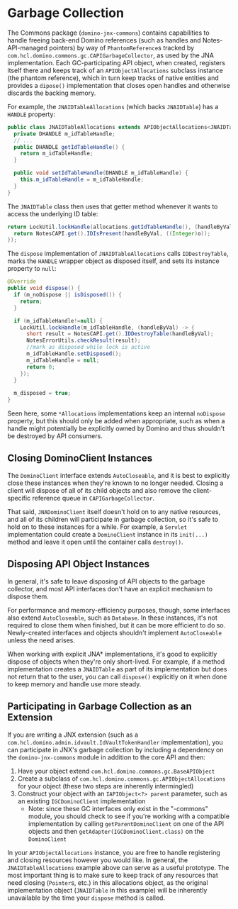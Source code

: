 # Garbage Collection

The Commons package (`domino-jnx-commons`) contains capabilities to handle freeing back-end Domino references (such as handles and Notes-API-managed pointers) by way of `PhantomReference`s tracked by `com.hcl.domino.commons.gc.CAPIGarbageCollector`, as used by the JNA implementation. Each GC-participating API object, when created, registers itself there and keeps track of an `APIObjectAllocations` subclass instance (the phantom reference), which in turn keep tracks of native entities and provides a `dipose()` implementation that closes open handles and otherwise discards the backing memory.

For example, the `JNAIDTableAllocations` (which backs `JNAIDTable`) has a `HANDLE` property:

```java
public class JNAIDTableAllocations extends APIObjectAllocations<JNAIDTable> {
  private DHANDLE m_idTableHandle;
  // ...
  public DHANDLE getIdTableHandle() {
    return m_idTableHandle;
  }

  public void setIdTableHandle(DHANDLE m_idTableHandle) {
    this.m_idTableHandle = m_idTableHandle;
  }
}
```

The `JNAIDTable` class then uses that getter method whenever it wants to access the underlying ID table:

```java
return LockUtil.lockHandle(allocations.getIdTableHandle(), (handleByVal) -> {
  return NotesCAPI.get().IDIsPresent(handleByVal, ((Integer)o));
});
```

The `dispose` implementation of `JNAIDTableAllocations` calls `IDDestroyTable`, marks the `HANDLE` wrapper object as disposed itself, and sets its instance property to `null`:

```java
@Override
public void dispose() {
  if (m_noDispose || isDisposed()) {
    return;
  }

  if (m_idTableHandle!=null) {
    LockUtil.lockHandle(m_idTableHandle, (handleByVal) -> {
      short result = NotesCAPI.get().IDDestroyTable(handleByVal);
      NotesErrorUtils.checkResult(result);
      //mark as disposed while lock is active
      m_idTableHandle.setDisposed();
      m_idTableHandle = null;
      return 0;
    });
  }
  
  m_disposed = true;
}
```

Seen here, some `*Allocations` implementations keep an internal `noDispose` property, but this should only be added when appropriate, such as when a handle might potentially be explicitly owned by Domino and thus shouldn't be destroyed by API consumers.

## Closing DominoClient Instances

The `DominoClient` interface extends `AutoCloseable`, and it is best to explicitly close these instances when they're known to no longer needed. Closing a client will dispose of all of its child objects and also remove the client-specific reference queue in `CAPIGarbageCollector`.

That said, `JNADominoClient` itself doesn't hold on to any native resources, and all of its children will participate in garbage collection, so it's safe to hold on to these instances for a while. For example, a `Servlet` implementation could create a `DominoClient` instance in its `init(...)` method and leave it open until the container calls `destroy()`.

## Disposing API Object Instances

In general, it's safe to leave disposing of API objects to the garbage collector, and most API interfaces don't have an explicit mechanism to dispose them.

For performance and memory-efficiency purposes, though, some interfaces also extend `AutoCloseable`, such as `Database`. In these instances, it's not required to close them when finished, but it can be more efficient to do so. Newly-created interfaces and objects shouldn't implement `AutoCloseable` unless the need arises.

When working with explicit JNA* implementations, it's good to explicitly dispose of objects when they're only short-lived. For example, if a method implementation creates a `JNAIDTable` as part of its implementation but does not return that to the user, you can call `dispose()` explicitly on it when done to keep memory and handle use more steady.

## Participating in Garbage Collection as an Extension

If you are writing a JNX extension (such as a `com.hcl.domino.admin.idvault.IdVaultTokenHandler` implementation), you can participate in JNX's garbage collection by including a dependency on the `domino-jnx-commons` module in addition to the core API and then:

1. Have your object extend `com.hcl.domino.commons.gc.BaseAPIObject`
2. Create a subclass of `com.hcl.domino.commons.gc.APIObjectAllocations` for your object (these two steps are inherently intermingled)
3. Construct your object with an `IAPIObject<?> parent` parameter, such as an existing `IGCDominoClient` implementation
    - Note: since these GC interfaces only exist in the "-commons" module, you should check to see if you're working with a compatible implementation by calling `getParentDominoClient` on one of the API objects and then `getAdapter(IGCDominoClient.class)` on the `DominoClient`

In your `APIObjectAllocations` instance, you are free to handle registering and closing resources however you would like. In general, the `JNAIDTableAllocations` example above can serve as a useful prototype. The most important thing is to make sure to keep track of any resources that need closing (`Pointer`s, etc.) in this allocations object, as the original implementation object (`JNAIDTable` in this example) will be inherently unavailable by the time your `dispose` method is called.